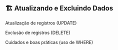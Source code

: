 
## 🏗️ Atualizando e Excluindo Dados

Atualização de registros (UPDATE)

Exclusão de registros (DELETE)

Cuidados e boas práticas (uso de WHERE)
